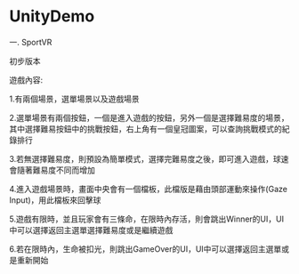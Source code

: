 # UnityDemo

一. SportVR

初步版本


遊戲內容:

1.有兩個場景，選單場景以及遊戲場景

2.選單場景有兩個按鈕，一個是進入遊戲的按鈕，另外一個是選擇難易度的場景，其中選擇難易按鈕中的挑戰按鈕，右上角有一個皇冠圖案，可以查詢挑戰模式的紀錄排行

3.若無選擇難易度，則預設為簡單模式，選擇完難易度之後，即可進入遊戲，球速會隨著難易度不同而增加

4.進入遊戲場景時，畫面中央會有一個檔板，此檔版是藉由頭部運動來操作(Gaze Input)，用此檔板來回擊球

5.遊戲有限時，並且玩家會有三條命，在限時內存活，則會跳出Winner的UI，UI中可以選擇返回主選單選擇難易度或是繼續遊戲

6.若在限時內，生命被扣光，則跳出GameOver的UI，UI中可以選擇返回主選單或是重新開始


